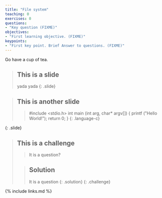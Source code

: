 ```yaml
---
title: "File system"
teaching: 0
exercises: 0
questions:
- "Key question (FIXME)"
objectives:
- "First learning objective. (FIXME)"
keypoints:
- "First key point. Brief Answer to questions. (FIXME)"
---
```


Go have a cup of tea.

> ## This is a slide
> yada yada
{: .slide}

> ## This is another slide
> 
> > #include <stdio.h>
> > int main (int arg, char* argv[]) {
> >  printf ("Hello World!");
> >  return 0;
> > }
> {: .language-c}
>
{: .slide}

> ## This is a challenge
> > It is a question?
>
> > ## Solution
> > It is a question
> {: .solution}
{: .challenge}

{% include links.md %}

